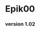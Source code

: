 # Epik00
### version 1.02

<!--
**Epik00/Epik00** is a ✨ _special_ ✨ repository because its `README.md` (this file) appears on your GitHub profile.
-->


